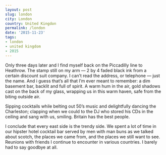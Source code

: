 ```yaml
---
layout: post
slug: london
city: London
country: United Kingdon
permalink: /london
date: '2015-11-23'
tags:
- london
- united kingdom
- 2015
---
```


Only three days later and I find myself back on the Piccadilly line to Heathrow. The stamp still on my arm — 2 by 4 faded black ink from a certain discount suit company. I can’t read the address, or telephone — just the name. And i guess that’s all that I’m ever meant to remember: a dim basement bar, backlit and full of spirit. A warm hum in the air, gold shadows cast on the back of my glass, wrapping us in this warm haven, safe from the biting outside air.

Sipping cocktails while belting out 50’s music and delightfully dancing the Charleston; clapping when we could to the DJ who stored his CDs in the ceiling and sang with us, smiling. Britain has the best people.

I conclude that every east side is the trendy side. We spent a lot of time in our hipster hotel cocktail bar served by men with man buns as we talked about scotch, the places we came from, and the places we still want to see. Reunions with friends I continue to encounter in various countries. I barely had to say goodbye at all.